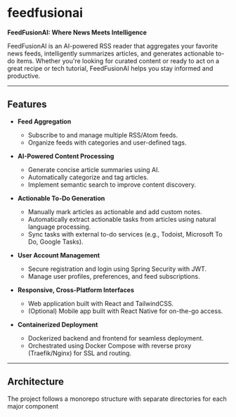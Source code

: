 # feedfusionai

**FeedFusionAI: Where News Meets Intelligence**

FeedFusionAI is an AI-powered RSS reader that aggregates your favorite news feeds, intelligently summarizes articles, and generates actionable to-do items. Whether you're looking for curated content or ready to act on a great recipe or tech tutorial, FeedFusionAI helps you stay informed and productive.

---

## Features

- **Feed Aggregation**
    - Subscribe to and manage multiple RSS/Atom feeds.
    - Organize feeds with categories and user-defined tags.

- **AI-Powered Content Processing**
    - Generate concise article summaries using AI.
    - Automatically categorize and tag articles.
    - Implement semantic search to improve content discovery.

- **Actionable To-Do Generation**
    - Manually mark articles as actionable and add custom notes.
    - Automatically extract actionable tasks from articles using natural language processing.
    - Sync tasks with external to-do services (e.g., Todoist, Microsoft To Do, Google Tasks).

- **User Account Management**
    - Secure registration and login using Spring Security with JWT.
    - Manage user profiles, preferences, and feed subscriptions.

- **Responsive, Cross-Platform Interfaces**
    - Web application built with React and TailwindCSS.
    - (Optional) Mobile app built with React Native for on-the-go access.

- **Containerized Deployment**
    - Dockerized backend and frontend for seamless deployment.
    - Orchestrated using Docker Compose with reverse proxy (Traefik/Nginx) for SSL and routing.

---

## Architecture

The project follows a monorepo structure with separate directories for each major component